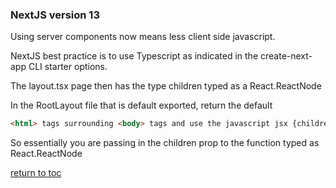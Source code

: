 ### NextJS version 13

Using server components now means less client side javascript. 

NextJS best practice is to use Typescript as indicated in the create-next-app CLI starter options.

The layout.tsx page then has the type children typed as a React.ReactNode

In the RootLayout file that is default exported, return the default 
```html
<html> tags surrounding <body> tags and use the javascript jsx {children} escaped
```
So essentially you are passing in the children prop to the function typed as React.ReactNode

[return to toc](README.md)
